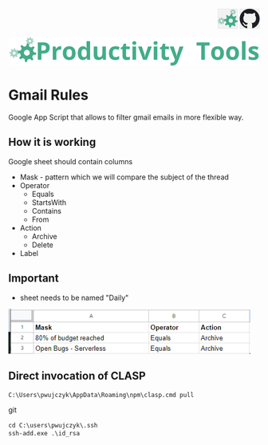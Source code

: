 <!--Category:GAS--> 
 <p align="right">
    <a href="http://productivitytools.top/gmail-rules/"><img src="Images/Header/ProductivityTools_green_40px_2.png" /><a> 
    <a href="https://github.com/pwujczyk/ProductivityTools.GmailRules"><img src="Images/Header/Github_border_40px.png" /></a>
</p>
<p align="center">
    <a href="http://http://productivitytools.tech/">
        <img src="Images/Header/LogoTitle_green_500px.png" />
    </a>
</p>

# Gmail Rules

Google App Script that allows to filter gmail emails in more flexible way. 
<!--more-->

## How it is working

Google sheet should contain columns 
- Mask - pattern which we will compare the subject of the thread
- Operator 
  - Equals
  - StartsWith
  - Contains
  - From
- Action
  - Archive
  - Delete
- Label

## Important
- sheet needs to be named "Daily"
  

![](Images/2023-03-14-16-24-27.png)

## Direct invocation of CLASP

```
C:\Users\pwujczyk\AppData\Roaming\npm\clasp.cmd pull
```

git
```
cd C:\users\pwujczyk\.ssh
ssh-add.exe .\id_rsa

```
